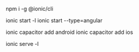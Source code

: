 npm i -g @ionic/cli

ionic start -l
ionic start --type=angular

ionic capacitor add android
ionic capacitor add ios

ionic serve -l